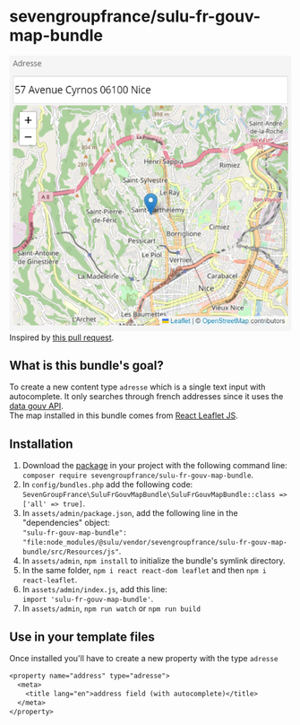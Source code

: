 # sevengroupfrance/sulu-fr-gouv-map-bundle

![How the content type looks](assets/images/adresse_exemple.png)\
Inspired by [this pull request](https://github.com/sulu/sulu-demo/pull/66).

## What is this bundle's goal?

To create a new content type `adresse` which is a single text input with autocomplete. It only searches through french addresses
since it uses the [data gouv API](https://adresse.data.gouv.fr/api-doc/adresse).\
The map installed in this bundle comes from [React Leaflet JS](https://react-leaflet.js.org/).

## Installation
1. Download the [package](https://packagist.org/packages/sevengroupfrance/sulu-fr-gouv-map-bundle) in your project with the following command line:\
`composer require sevengroupfrance/sulu-fr-gouv-map-bundle`.
2. In `config/bundles.php` add the following code:\
`SevenGroupFrance\SuluFrGouvMapBundle\SuluFrGouvMapBundle::class => ['all' => true]`.
3. In `assets/admin/package.json`, add the following line in the "dependencies" object:\
`"sulu-fr-gouv-map-bundle": "file:node_modules/@sulu/vendor/sevengroupfrance/sulu-fr-gouv-map-bundle/src/Resources/js"`.
4. In `assets/admin`, `npm install` to initialize the bundle's symlink directory.
5. In the same folder, `npm i react react-dom leaflet` and then `npm i react-leaflet`.
6. In `assets/admin/index.js`, add this line:\
`import 'sulu-fr-gouv-map-bundle'`.
7. In `assets/admin`, `npm run watch` or `npm run build`

## Use in your template files
Once installed you'll have to create a new property with the type `adresse`
```
<property name="address" type="adresse">
  <meta>
    <title lang="en">address field (with autocomplete)</title>
  </meta>
</property>
```
